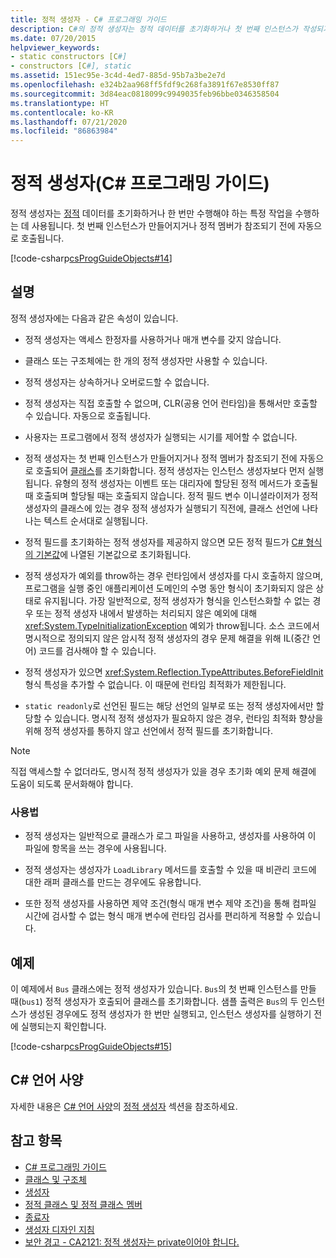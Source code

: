 ```yaml
---
title: 정적 생성자 - C# 프로그래밍 가이드
description: C#의 정적 생성자는 정적 데이터를 초기화하거나 첫 번째 인스턴스가 작성되거나 정적 멤버가 참조되기 전에 한 번만 수행되는 작업을 수행합니다.
ms.date: 07/20/2015
helpviewer_keywords:
- static constructors [C#]
- constructors [C#], static
ms.assetid: 151ec95e-3c4d-4ed7-885d-95b7a3be2e7d
ms.openlocfilehash: e324b2aa968ff5fdf9c268fa3891f67e8530ff87
ms.sourcegitcommit: 3d84eac0818099c9949035feb96bbe0346358504
ms.translationtype: HT
ms.contentlocale: ko-KR
ms.lasthandoff: 07/21/2020
ms.locfileid: "86863984"
---
```

# <a name="static-constructors-c-programming-guide"></a>정적 생성자(C# 프로그래밍 가이드)
정적 생성자는 [정적](../../language-reference/keywords/static.md) 데이터를 초기화하거나 한 번만 수행해야 하는 특정 작업을 수행하는 데 사용됩니다. 첫 번째 인스턴스가 만들어지거나 정적 멤버가 참조되기 전에 자동으로 호출됩니다.  
  
 [!code-csharp[csProgGuideObjects#14](~/samples/snippets/csharp/VS_Snippets_VBCSharp/csProgGuideObjects/CS/Objects.cs#14)]  

## <a name="remarks"></a>설명
정적 생성자에는 다음과 같은 속성이 있습니다.  
  
- 정적 생성자는 액세스 한정자를 사용하거나 매개 변수를 갖지 않습니다.  

- 클래스 또는 구조체에는 한 개의 정적 생성자만 사용할 수 있습니다.

- 정적 생성자는 상속하거나 오버로드할 수 없습니다.

- 정적 생성자는 직접 호출할 수 없으며, CLR(공용 언어 런타임)을 통해서만 호출할 수 있습니다. 자동으로 호출됩니다.

- 사용자는 프로그램에서 정적 생성자가 실행되는 시기를 제어할 수 없습니다.
  
- 정적 생성자는 첫 번째 인스턴스가 만들어지거나 정적 멤버가 참조되기 전에 자동으로 호출되어 [클래스](../../language-reference/keywords/class.md)를 초기화합니다. 정적 생성자는 인스턴스 생성자보다 먼저 실행됩니다. 유형의 정적 생성자는 이벤트 또는 대리자에 할당된 정적 메서드가 호출될 때 호출되며 할당될 때는 호출되지 않습니다. 정적 필드 변수 이니셜라이저가 정적 생성자의 클래스에 있는 경우 정적 생성자가 실행되기 직전에, 클래스 선언에 나타나는 텍스트 순서대로 실행됩니다.

- 정적 필드를 초기화하는 정적 생성자를 제공하지 않으면 모든 정적 필드가 [C# 형식의 기본값](../../language-reference/builtin-types/default-values.md)에 나열된 기본값으로 초기화됩니다.
  
- 정적 생성자가 예외를 throw하는 경우 런타임에서 생성자를 다시 호출하지 않으며, 프로그램을 실행 중인 애플리케이션 도메인의 수명 동안 형식이 초기화되지 않은 상태로 유지됩니다. 가장 일반적으로, 정적 생성자가 형식을 인스턴스화할 수 없는 경우 또는 정적 생성자 내에서 발생하는 처리되지 않은 예외에 대해 <xref:System.TypeInitializationException> 예외가 throw됩니다. 소스 코드에서 명시적으로 정의되지 않은 암시적 정적 생성자의 경우 문제 해결을 위해 IL(중간 언어) 코드를 검사해야 할 수 있습니다.

- 정적 생성자가 있으면 <xref:System.Reflection.TypeAttributes.BeforeFieldInit> 형식 특성을 추가할 수 없습니다. 이 때문에 런타임 최적화가 제한됩니다.

- `static readonly`로 선언된 필드는 해당 선언의 일부로 또는 정적 생성자에서만 할당할 수 있습니다. 명시적 정적 생성자가 필요하지 않은 경우, 런타임 최적화 향상을 위해 정적 생성자를 통하지 않고 선언에서 정적 필드를 초기화합니다.

> [!Note]
> 직접 액세스할 수 없더라도, 명시적 정적 생성자가 있을 경우 초기화 예외 문제 해결에 도움이 되도록 문서화해야 합니다.

### <a name="usage"></a>사용법

- 정적 생성자는 일반적으로 클래스가 로그 파일을 사용하고, 생성자를 사용하여 이 파일에 항목을 쓰는 경우에 사용됩니다.  
- 정적 생성자는 생성자가 `LoadLibrary` 메서드를 호출할 수 있을 때 비관리 코드에 대한 래퍼 클래스를 만드는 경우에도 유용합니다.  

- 또한 정적 생성자를 사용하면 제약 조건(형식 매개 변수 제약 조건)을 통해 컴파일 시간에 검사할 수 없는 형식 매개 변수에 런타임 검사를 편리하게 적용할 수 있습니다.

## <a name="example"></a>예제
 이 예제에서 `Bus` 클래스에는 정적 생성자가 있습니다. `Bus`의 첫 번째 인스턴스를 만들 때(`bus1`) 정적 생성자가 호출되어 클래스를 초기화합니다. 샘플 출력은 `Bus`의 두 인스턴스가 생성된 경우에도 정적 생성자가 한 번만 실행되고, 인스턴스 생성자를 실행하기 전에 실행되는지 확인합니다.  
  
 [!code-csharp[csProgGuideObjects#15](~/samples/snippets/csharp/VS_Snippets_VBCSharp/csProgGuideObjects/CS/Objects.cs#15)]

## <a name="c-language-specification"></a>C# 언어 사양
자세한 내용은 [C# 언어 사양](~/_csharplang/spec/introduction.md)의 [정적 생성자](~/_csharplang/spec/classes.md#static-constructors) 섹션을 참조하세요.
  
## <a name="see-also"></a>참고 항목

- [C# 프로그래밍 가이드](../index.md)
- [클래스 및 구조체](./index.md)
- [생성자](./constructors.md)
- [정적 클래스 및 정적 클래스 멤버](./static-classes-and-static-class-members.md)
- [종료자](./destructors.md)
- [생성자 디자인 지침](../../../standard/design-guidelines/constructor.md#type-constructor-guidelines)
- [보안 경고 - CA2121: 정적 생성자는 private이어야 합니다.](https://docs.microsoft.com/visualstudio/code-quality/ca2121-static-constructors-should-be-private)
